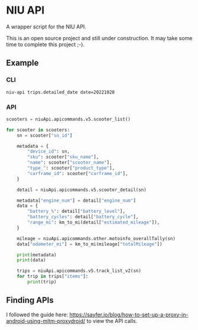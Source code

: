 # NIU API

A wrapper script for the NIU API.

This is an open source project and still under construction.
It may take some time to complete this project ;-).

## Example

### CLI

```
niu-api trips.detailed_date date=20221028
```

### API

```python
scooters = niuApi.apicommands.v5.scooter_list()

for scooter in scooters:
    sn = scooter["sn_id"]

    metadata = {
        "device_id": sn,
        "sku": scooter["sku_name"],
        "name": scooter["scooter_name"],
        "type_": scooter["product_type"],
        "carframe_id": scooter["carframe_id"],
    }

    detail = niuApi.apicommands.v5.scooter_detail(sn)

    metadata["engine_num"] = detail["engine_num"]
    data = {
        "battery_%": detail["battery_level"],
        "battery_cycles": detail["battery_cycle"],
        "range_mi": km_to_mi(detail["estimated_mileage"]),
    }

    mileage = niuApi.apicommands.other.motoinfo_overallTally(sn)
    data["odometer_mi"] = km_to_mi(mileage["totalMileage"])

    print(metadata)
    print(data)

    trips = niuApi.apicommands.v5.track_list_v2(sn)
    for trip in trips["items"]:
        print(trip)
```


## Finding APIs

I followed the guide here:
https://sayfer.io/blog/how-to-set-up-a-proxy-in-android-using-mitm-proxydroid/
to view the API calls.
